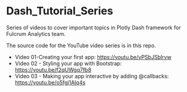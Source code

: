 # Dash_Tutorial_Series
Series of videos to cover important topics in Plotly Dash framework for Fulcrum Analytics team.

The source code for the YouTube video series is in this repo.
- Video 01-Creating your first app: https://youtu.be/yPSbJSblrvw
- Video 02 - Styling your app with Bootstrap: https://youtu.be/f2qUWgq7fb8
- Video 03 - Making your app interactive by adding @callbacks: https://youtu.be/o5fgj1AIq4s
